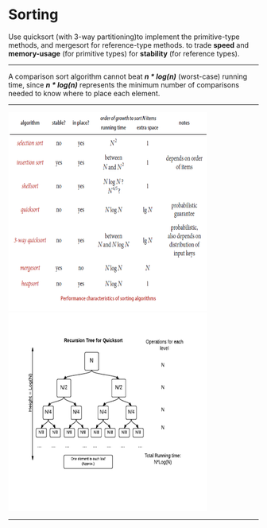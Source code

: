 # Sorting
Use quicksort (with 3-way partitioning)to implement the primitive-type methods, and mergesort for reference-type methods.
to trade **speed** and **memory-usage** (for primitive types) for **stability** (for reference types).
<hr>
A comparison sort algorithm cannot beat <strong><i>n * log(n)</i></strong> (worst-case) running time, since <strong><i>n * log(n)</i></strong> represents the minimum number of comparisons needed to know where to place each element.
<hr>

<img src="/images/SortingAlgorithms.png" width="400px" height="400px">
<img src="/images/RecursionTree.png" width="400px" height="400px">
<hr>

